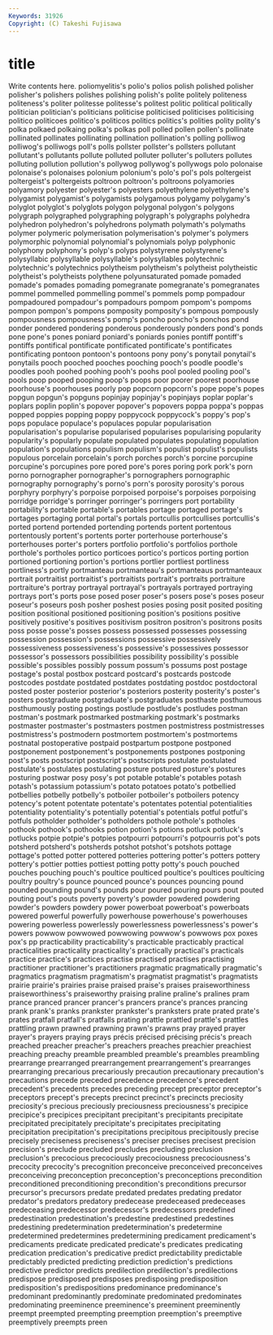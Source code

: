 ```yaml
---
Keywords: 31926 
Copyright: (C) Takeshi Fujisawa
---
```


# title

Write contents here.
 poliomyelitis's polio's polios polish
polished polisher polisher's polishers polishes polishing polish's polite politely politeness
politeness's politer politesse politesse's politest politic political politically politician politician's
politicians politicise politicised politicises politicising politico politicoes politico's politicos politics
politics's polities polity polity's polka polkaed polkaing polka's polkas poll
polled pollen pollen's pollinate pollinated pollinates pollinating pollination pollination's polling
polliwog polliwog's polliwogs poll's polls pollster pollster's pollsters pollutant pollutant's
pollutants pollute polluted polluter polluter's polluters pollutes polluting pollution pollution's
pollywog pollywog's pollywogs polo polonaise polonaise's polonaises polonium polonium's polo's
pol's pols poltergeist poltergeist's poltergeists poltroon poltroon's poltroons polyamories polyamory
polyester polyester's polyesters polyethylene polyethylene's polygamist polygamist's polygamists polygamous polygamy
polygamy's polyglot polyglot's polyglots polygon polygonal polygon's polygons polygraph polygraphed
polygraphing polygraph's polygraphs polyhedra polyhedron polyhedron's polyhedrons polymath polymath's polymaths
polymer polymeric polymerisation polymerisation's polymer's polymers polymorphic polynomial polynomial's polynomials
polyp polyphonic polyphony polyphony's polyp's polyps polystyrene polystyrene's polysyllabic polysyllable
polysyllable's polysyllables polytechnic polytechnic's polytechnics polytheism polytheism's polytheist polytheistic polytheist's
polytheists polythene polyunsaturated pomade pomaded pomade's pomades pomading pomegranate pomegranate's
pomegranates pommel pommelled pommelling pommel's pommels pomp pompadour pompadoured pompadour's
pompadours pompom pompom's pompoms pompon pompon's pompons pomposity pomposity's pompous
pompously pompousness pompousness's pomp's poncho poncho's ponchos pond ponder pondered
pondering ponderous ponderously ponders pond's ponds pone pone's pones poniard
poniard's poniards ponies pontiff pontiff's pontiffs pontifical pontificate pontificated pontificate's
pontificates pontificating pontoon pontoon's pontoons pony pony's ponytail ponytail's ponytails
pooch pooched pooches pooching pooch's poodle poodle's poodles pooh poohed
poohing pooh's poohs pool pooled pooling pool's pools poop pooped
pooping poop's poops poor poorer poorest poorhouse poorhouse's poorhouses poorly
pop popcorn popcorn's pope pope's popes popgun popgun's popguns popinjay
popinjay's popinjays poplar poplar's poplars poplin poplin's popover popover's popovers
poppa poppa's poppas popped poppies popping poppy poppycock poppycock's poppy's
pop's pops populace populace's populaces popular popularisation popularisation's popularise popularised
popularises popularising popularity popularity's popularly populate populated populates populating population
population's populations populism populism's populist populist's populists populous porcelain porcelain's
porch porches porch's porcine porcupine porcupine's porcupines pore pored pore's
pores poring pork pork's porn porno pornographer pornographer's pornographers pornographic
pornography pornography's porno's porn's porosity porosity's porous porphyry porphyry's porpoise
porpoised porpoise's porpoises porpoising porridge porridge's porringer porringer's porringers port
portability portability's portable portable's portables portage portaged portage's portages portaging
portal portal's portals portcullis portcullises portcullis's ported portend portended portending
portends portent portentous portentously portent's portents porter porterhouse porterhouse's porterhouses
porter's porters portfolio portfolio's portfolios porthole porthole's portholes portico porticoes
portico's porticos porting portion portioned portioning portion's portions portlier portliest
portliness portliness's portly portmanteau portmanteau's portmanteaus portmanteaux portrait portraitist portraitist's
portraitists portrait's portraits portraiture portraiture's portray portrayal portrayal's portrayals portrayed
portraying portrays port's ports pose posed poser poser's posers pose's
poses poseur poseur's poseurs posh posher poshest posies posing posit
posited positing position positional positioned positioning position's positions positive positively
positive's positives positivism positron positron's positrons posits poss posse posse's
posses possess possessed possesses possessing possession possession's possessions possessive possessively
possessiveness possessiveness's possessive's possessives possessor possessor's possessors possibilities possibility possibility's
possible possible's possibles possibly possum possum's possums post postage postage's
postal postbox postcard postcard's postcards postcode postcodes postdate postdated postdates
postdating postdoc postdoctoral posted poster posterior posterior's posteriors posterity posterity's
poster's posters postgraduate postgraduate's postgraduates posthaste posthumous posthumously posting postings
postlude postlude's postludes postman postman's postmark postmarked postmarking postmark's postmarks
postmaster postmaster's postmasters postmen postmistress postmistresses postmistress's postmodern postmortem postmortem's
postmortems postnatal postoperative postpaid postpartum postpone postponed postponement postponement's postponements
postpones postponing post's posts postscript postscript's postscripts postulate postulated postulate's
postulates postulating posture postured posture's postures posturing postwar posy posy's
pot potable potable's potables potash potash's potassium potassium's potato potatoes
potato's potbellied potbellies potbelly potbelly's potboiler potboiler's potboilers potency potency's
potent potentate potentate's potentates potential potentialities potentiality potentiality's potentially potential's
potentials potful potful's potfuls potholder potholder's potholders pothole pothole's potholes
pothook pothook's pothooks potion potion's potions potluck potluck's potlucks potpie
potpie's potpies potpourri potpourri's potpourris pot's pots potsherd potsherd's potsherds
potshot potshot's potshots pottage pottage's potted potter pottered potteries pottering
potter's potters pottery pottery's pottier potties pottiest potting potty potty's
pouch pouched pouches pouching pouch's poultice poulticed poultice's poultices poulticing
poultry poultry's pounce pounced pounce's pounces pouncing pound pounded pounding
pound's pounds pour poured pouring pours pout pouted pouting pout's
pouts poverty poverty's powder powdered powdering powder's powders powdery power
powerboat powerboat's powerboats powered powerful powerfully powerhouse powerhouse's powerhouses powering
powerless powerlessly powerlessness powerlessness's power's powers powwow powwowed powwowing powwow's
powwows pox poxes pox's pp practicability practicability's practicable practicably practical
practicalities practicality practicality's practically practical's practicals practice practice's practices practise
practised practises practising practitioner practitioner's practitioners pragmatic pragmatically pragmatic's pragmatics
pragmatism pragmatism's pragmatist pragmatist's pragmatists prairie prairie's prairies praise praised
praise's praises praiseworthiness praiseworthiness's praiseworthy praising praline praline's pralines pram
prance pranced prancer prancer's prancers prance's prances prancing prank prank's
pranks prankster prankster's pranksters prate prated prate's prates pratfall pratfall's
pratfalls prating prattle prattled prattle's prattles prattling prawn prawned prawning
prawn's prawns pray prayed prayer prayer's prayers praying prays précis
précised précising précis's preach preached preacher preacher's preachers preaches preachier
preachiest preaching preachy preamble preambled preamble's preambles preambling prearrange prearranged
prearrangement prearrangement's prearranges prearranging precarious precariously precaution precautionary precaution's precautions
precede preceded precedence precedence's precedent precedent's precedents precedes preceding precept
preceptor preceptor's preceptors precept's precepts precinct precinct's precincts preciosity preciosity's
precious preciously preciousness preciousness's precipice precipice's precipices precipitant precipitant's precipitants
precipitate precipitated precipitately precipitate's precipitates precipitating precipitation precipitation's precipitations precipitous
precipitously precise precisely preciseness preciseness's preciser precises precisest precision precision's
preclude precluded precludes precluding preclusion preclusion's precocious precociously precociousness precociousness's
precocity precocity's precognition preconceive preconceived preconceives preconceiving preconception preconception's preconceptions
precondition preconditioned preconditioning precondition's preconditions precursor precursor's precursors predate predated
predates predating predator predator's predators predatory predecease predeceased predeceases predeceasing
predecessor predecessor's predecessors predefined predestination predestination's predestine predestined predestines predestining
predetermination predetermination's predetermine predetermined predetermines predetermining predicament predicament's predicaments predicate
predicated predicate's predicates predicating predication predication's predicative predict predictability predictable
predictably predicted predicting prediction prediction's predictions predictive predictor predicts predilection
predilection's predilections predispose predisposed predisposes predisposing predisposition predisposition's predispositions predominance
predominance's predominant predominantly predominate predominated predominates predominating preeminence preeminence's preeminent
preeminently preempt preempted preempting preemption preemption's preemptive preemptively preempts preen
